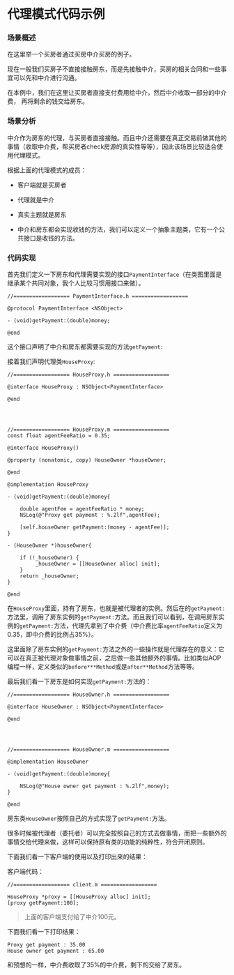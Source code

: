 # 代理模式代码示例



### 场景概述

在这里举一个买房者通过买房中介买房的例子。

现在一般我们买房子不直接接触房东，而是先接触中介，买房的相关合同和一些事宜可以先和中介进行沟通。



在本例中，我们在这里让买房者直接支付费用给中介，然后中介收取一部分的中介费， 再将剩余的钱交给房东。



### 场景分析



中介作为房东的代理，与买房者直接接触。而且中介还需要在真正交易前做其他的事情（收取中介费，帮买房者check房源的真实性等等），因此该场景比较适合使用代理模式。



根据上面的代理模式的成员：



- 客户端就是买房者

- 代理就是中介
- 真实主题就是房东
- 中介和房东都会实现收钱的方法，我们可以定义一个抽象主题类，它有一个公共接口是收钱的方法。



### 代码实现

首先我们定义一下房东和代理需要实现的接口``PaymentInterface``（在类图里面是继承某个共同对象，我个人比较习惯用接口来做）。

```objc
//================== PaymentInterface.h ==================

@protocol PaymentInterface <NSObject>

- (void)getPayment:(double)money;

@end
```

这个接口声明了中介和房东都需要实现的方法``getPayment:``

接着我们声明代理类``HouseProxy``:

```objc
//================== HouseProxy.h ==================

@interface HouseProxy : NSObject<PaymentInterface>

@end

    


//================== HouseProxy.m ==================
const float agentFeeRatio = 0.35;

@interface HouseProxy()

@property (nonatomic, copy) HouseOwner *houseOwner;

@end

@implementation HouseProxy

- (void)getPayment:(double)money{
    
    double agentFee = agentFeeRatio * money;
    NSLog(@"Proxy get payment : %.2lf",agentFee);
    
    [self.houseOwner getPayment:(money - agentFee)];
}

- (HouseOwner *)houseOwner{
    
    if (!_houseOwner) {
         _houseOwner = [[HouseOwner alloc] init];
    }
    return _houseOwner;
}

@end
```

在``HouseProxy``里面，持有了房东，也就是被代理者的实例。然后在的``getPayment:``方法里，调用了房东实例的``getPayment:``方法。而且我们可以看到，在调用房东实例的``getPayment:``方法，代理先拿到了中介费（中介费比率``agentFeeRatio``定义为0.35，即中介费的比例占35%）。

这里面除了房东实例的``getPayment:``方法之外的一些操作就是代理存在的意义：它可以在真正被代理对象做事情之前，之后做一些其他额外的事情。比如类似AOP编程一样，定义类似的``before***Method``或是``after**Method``方法等等。

最后我们看一下房东是如何实现``getPayment:``方法的：

```objc
//================== HouseOwner.h ==================

@interface HouseOwner : NSObject<PaymentInterface>

@end

    

    
//================== HouseOwner.m ==================
    
@implementation HouseOwner

- (void)getPayment:(double)money{
    
    NSLog(@"House owner get payment : %.2lf",money);
}

@end
```

房东类``HouseOwner``按照自己的方式实现了``getPayment:``方法。

很多时候被代理者（委托者）可以完全按照自己的方式去做事情，而把一些额外的事情交给代理来做，这样可以保持原有类的功能的纯粹性，符合开闭原则。

下面我们看一下客户端的使用以及打印出来的结果：

客户端代码：

```objc
//================== client.m ==================

HouseProxy *proxy = [[HouseProxy alloc] init];
[proxy getPayment:100];
```

> 上面的客户端支付给了中介100元。

下面我们看一下打印结果：

```
Proxy get payment : 35.00
House owner get payment : 65.00

```

和预想的一样，中介费收取了35%的中介费，剩下的交给了房东。